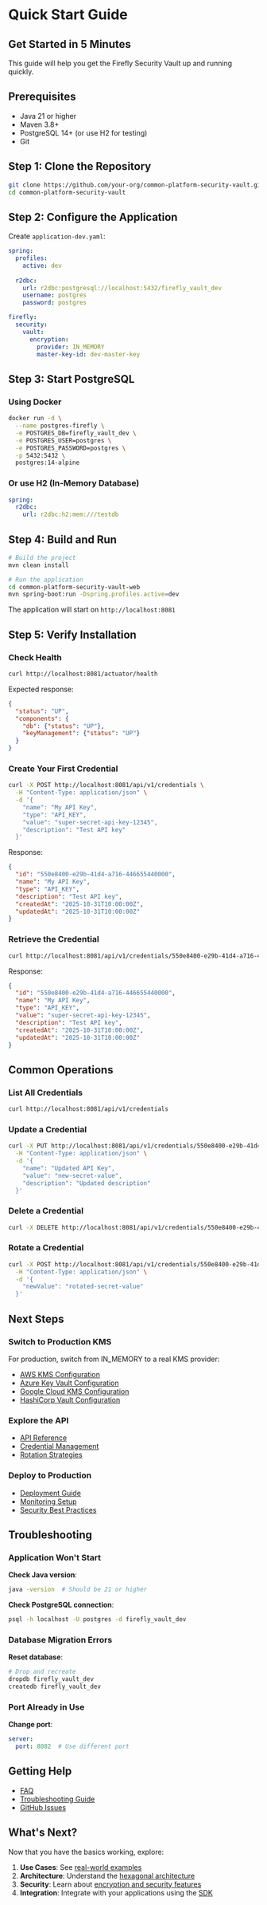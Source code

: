 # Quick Start Guide

## Get Started in 5 Minutes

This guide will help you get the Firefly Security Vault up and running quickly.

## Prerequisites

- Java 21 or higher
- Maven 3.8+
- PostgreSQL 14+ (or use H2 for testing)
- Git

## Step 1: Clone the Repository

```bash
git clone https://github.com/your-org/common-platform-security-vault.git
cd common-platform-security-vault
```

## Step 2: Configure the Application

Create `application-dev.yaml`:

```yaml
spring:
  profiles:
    active: dev
  
  r2dbc:
    url: r2dbc:postgresql://localhost:5432/firefly_vault_dev
    username: postgres
    password: postgres

firefly:
  security:
    vault:
      encryption:
        provider: IN_MEMORY
        master-key-id: dev-master-key
```

## Step 3: Start PostgreSQL

### Using Docker

```bash
docker run -d \
  --name postgres-firefly \
  -e POSTGRES_DB=firefly_vault_dev \
  -e POSTGRES_USER=postgres \
  -e POSTGRES_PASSWORD=postgres \
  -p 5432:5432 \
  postgres:14-alpine
```

### Or use H2 (In-Memory Database)

```yaml
spring:
  r2dbc:
    url: r2dbc:h2:mem:///testdb
```

## Step 4: Build and Run

```bash
# Build the project
mvn clean install

# Run the application
cd common-platform-security-vault-web
mvn spring-boot:run -Dspring.profiles.active=dev
```

The application will start on `http://localhost:8081`

## Step 5: Verify Installation

### Check Health

```bash
curl http://localhost:8081/actuator/health
```

Expected response:
```json
{
  "status": "UP",
  "components": {
    "db": {"status": "UP"},
    "keyManagement": {"status": "UP"}
  }
}
```

### Create Your First Credential

```bash
curl -X POST http://localhost:8081/api/v1/credentials \
  -H "Content-Type: application/json" \
  -d '{
    "name": "My API Key",
    "type": "API_KEY",
    "value": "super-secret-api-key-12345",
    "description": "Test API key"
  }'
```

Response:
```json
{
  "id": "550e8400-e29b-41d4-a716-446655440000",
  "name": "My API Key",
  "type": "API_KEY",
  "description": "Test API key",
  "createdAt": "2025-10-31T10:00:00Z",
  "updatedAt": "2025-10-31T10:00:00Z"
}
```

### Retrieve the Credential

```bash
curl http://localhost:8081/api/v1/credentials/550e8400-e29b-41d4-a716-446655440000
```

Response:
```json
{
  "id": "550e8400-e29b-41d4-a716-446655440000",
  "name": "My API Key",
  "type": "API_KEY",
  "value": "super-secret-api-key-12345",
  "description": "Test API key",
  "createdAt": "2025-10-31T10:00:00Z",
  "updatedAt": "2025-10-31T10:00:00Z"
}
```

## Common Operations

### List All Credentials

```bash
curl http://localhost:8081/api/v1/credentials
```

### Update a Credential

```bash
curl -X PUT http://localhost:8081/api/v1/credentials/550e8400-e29b-41d4-a716-446655440000 \
  -H "Content-Type: application/json" \
  -d '{
    "name": "Updated API Key",
    "value": "new-secret-value",
    "description": "Updated description"
  }'
```

### Delete a Credential

```bash
curl -X DELETE http://localhost:8081/api/v1/credentials/550e8400-e29b-41d4-a716-446655440000
```

### Rotate a Credential

```bash
curl -X POST http://localhost:8081/api/v1/credentials/550e8400-e29b-41d4-a716-446655440000/rotate \
  -H "Content-Type: application/json" \
  -d '{
    "newValue": "rotated-secret-value"
  }'
```

## Next Steps

### Switch to Production KMS

For production, switch from IN_MEMORY to a real KMS provider:

- [AWS KMS Configuration](../configuration/aws-kms.md)
- [Azure Key Vault Configuration](../configuration/azure-key-vault.md)
- [Google Cloud KMS Configuration](../configuration/google-cloud-kms.md)
- [HashiCorp Vault Configuration](../configuration/hashicorp-vault.md)

### Explore the API

- [API Reference](../api/README.md)
- [Credential Management](../api/credentials.md)
- [Rotation Strategies](../api/rotation.md)

### Deploy to Production

- [Deployment Guide](../operations/deployment.md)
- [Monitoring Setup](../operations/monitoring.md)
- [Security Best Practices](../security/best-practices.md)

## Troubleshooting

### Application Won't Start

**Check Java version**:
```bash
java -version  # Should be 21 or higher
```

**Check PostgreSQL connection**:
```bash
psql -h localhost -U postgres -d firefly_vault_dev
```

### Database Migration Errors

**Reset database**:
```bash
# Drop and recreate
dropdb firefly_vault_dev
createdb firefly_vault_dev
```

### Port Already in Use

**Change port**:
```yaml
server:
  port: 8082  # Use different port
```

## Getting Help

- [FAQ](faq.md)
- [Troubleshooting Guide](../operations/troubleshooting.md)
- [GitHub Issues](https://github.com/your-org/common-platform-security-vault/issues)

## What's Next?

Now that you have the basics working, explore:

1. **Use Cases**: See [real-world examples](use-cases.md)
2. **Architecture**: Understand the [hexagonal architecture](../architecture/hexagonal-architecture.md)
3. **Security**: Learn about [encryption and security features](../security/encryption.md)
4. **Integration**: Integrate with your applications using the [SDK](../api/sdk.md)

